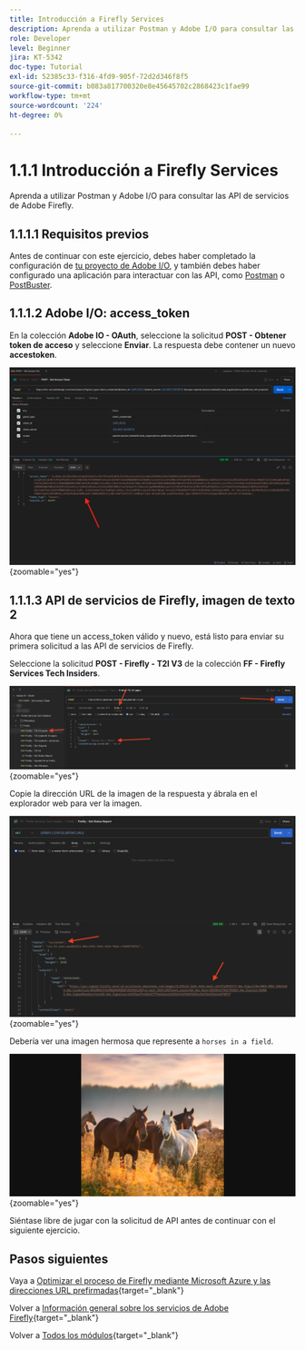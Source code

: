 ```yaml
---
title: Introducción a Firefly Services
description: Aprenda a utilizar Postman y Adobe I/O para consultar las API de servicios de Adobe Firefly
role: Developer
level: Beginner
jira: KT-5342
doc-type: Tutorial
exl-id: 52385c33-f316-4fd9-905f-72d2d346f8f5
source-git-commit: b083a817700320e8e45645702c2868423c1fae99
workflow-type: tm+mt
source-wordcount: '224'
ht-degree: 0%

---
```


# 1.1.1 Introducción a Firefly Services

Aprenda a utilizar Postman y Adobe I/O para consultar las API de servicios de Adobe Firefly.

## 1.1.1.1 Requisitos previos

Antes de continuar con este ejercicio, debes haber completado la configuración de [tu proyecto de Adobe I/O](./../../../modules/getting-started/gettingstarted/ex6.md), y también debes haber configurado una aplicación para interactuar con las API, como [Postman](./../../../modules/getting-started/gettingstarted/ex7.md) o [PostBuster](./../../../modules/getting-started/gettingstarted/ex8.md).

## 1.1.1.2 Adobe I/O: access_token

En la colección **Adobe IO - OAuth**, seleccione la solicitud **POST - Obtener token de acceso** y seleccione **Enviar**. La respuesta debe contener un nuevo **accestoken**.

![Postman](./images/ioauthresp.png){zoomable="yes"}

## 1.1.1.3 API de servicios de Firefly, imagen de texto 2

Ahora que tiene un access_token válido y nuevo, está listo para enviar su primera solicitud a las API de servicios de Firefly.

Seleccione la solicitud **POST - Firefly - T2I V3** de la colección **FF - Firefly Services Tech Insiders**.

![Firefly](./images/ff1.png){zoomable="yes"}

Copie la dirección URL de la imagen de la respuesta y ábrala en el explorador web para ver la imagen.

![Firefly](./images/ff2.png){zoomable="yes"}

Debería ver una imagen hermosa que represente a `horses in a field`.

![Firefly](./images/ff3.png){zoomable="yes"}

Siéntase libre de jugar con la solicitud de API antes de continuar con el siguiente ejercicio.

## Pasos siguientes

Vaya a [Optimizar el proceso de Firefly mediante Microsoft Azure y las direcciones URL prefirmadas](./ex2.md){target="_blank"}

Volver a [Información general sobre los servicios de Adobe Firefly](./firefly-services.md){target="_blank"}

Volver a [Todos los módulos](./../../../overview.md){target="_blank"}
